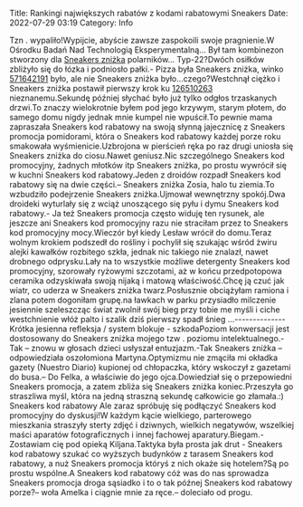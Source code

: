 Title: Rankingi największych rabatów z kodami rabatowymi Sneakers
Date: 2022-07-29 03:19
Category: Info

Tzn . wypaliło!Wypijcie, abyście zawsze zaspokoili swoje pragnienie.W Ośrodku Badań Nad Technologią Eksperymentalną… Był tam kombinezon stworzony dla [Sneakers zniżka](https://promki.pl/kody-rabatowe/sneakers) polarników… Typ-22?Dwóch osiłków zbliżyło się do łózka i podniosło pałki.- Pizza była Sneakers zniżka, winko [571642191](https://telinfo.co/pl/numer/571642191/) było, ale nie Sneakers zniżka było...czego?Westchnął ciężko i Sneakers zniżka postawił pierwszy krok ku [126510263](https://telinfo.co/fr/numero/serie/126/51/02/) nieznanemu.Sekundę później słychać było już tylko odgłos trzaskanych drzwi.To znaczy wielokrotnie byłem pod jego krzywym, starym płotem, do samego domu nigdy jednak mnie kumpel nie wpuścił.To pewnie mama zapraszała Sneakers kod rabatowy na swoją słynną jajecznicę z Sneakers promocja pomidorami, która o Sneakers kod rabatowy każdej porze roku smakowała wyśmienicie.Uzbrojona w pierścień ręka po raz drugi uniosła się Sneakers zniżka do ciosu.Nawet geniusz.Nic szczególnego Sneakers kod promocyjny, żadnych młotków itp Sneakers zniżka, po prostu wywrócił się w kuchni Sneakers kod rabatowy.Jeden z droidów rozpadł Sneakers kod rabatowy się na dwie części.– Sneakers zniżka Zosia, halo tu ziemia.To wzbudziło podejrzenie Sneakers zniżka.Ujmował wewnętrzny spokój.Dwa droideki wyturlały się z wciąż unoszącego się pyłu i dymu Sneakers kod rabatowy.- Ja też Sneakers promocja często widuję ten rysunek, ale jeszcze ani Sneakers kod promocyjny razu nie straciłam przez to Sneakers kod promocyjny mocy.Wieczór był kiedy Lesław wrócił do domu.Teraz wolnym krokiem podszedł do rośliny i pochylił się szukając wśród żwiru alejki kawałków rozbitego szkła, jednak nic takiego nie znalazł, nawet drobnego odprysku.Lały na to wszystkie możliwe detergenty Sneakers kod promocyjny, szorowały ryżowymi szczotami, aż w końcu przedpotopowa ceramika odzyskiwała swoją nijaką i matową właściwość.Chcę ją czuć jak wiatr, co uderza w Sneakers zniżka twarz.Posłusznie obciążyłam ramiona i zlana potem dogoniłam grupę.na ławkach w parku przysiadło milczenie jesiennie szeleszcząc świat zwolnił swój bieg przy tobie me myśli i ciche westchnienie włóż palto i szalik dziś pierwszy spadł śnieg ...--------------Krótka jesienna refleksja / system blokuje - szkodaPoziom konwersacji jest dostosowany do Sneakers zniżka mojego tzw . poziomu intelektualnego.- Tak – znowu w głosach dzieci usłyszał entuzjazm.-Tak Sneakers zniżka – odpowiedziała oszołomiona Martyna.Optymizmu nie zmąciła mi okładka gazety (Nuestro Diario) kupionej od chłopaczka, który wskoczył z gazetami do busa.– Do Felka, a właściwie do jego ojca.Dowiedział się o przepowiedni Sneakers promocja, a zatem zbliża się Sneakers zniżka koniec.Przeszyła go straszliwa myśl, która na jedną straszną sekundę całkowicie go złamała.:) Sneakers kod rabatowy Ale zaraz spróbuję się podłączyć Sneakers kod promocyjny do dyskusji!W każdym kącie wielkiego, parterowego mieszkania straszyły sterty zdjęć i dziwnych, wielkich negatywów, wszelkiej maści aparatów fotograficznych i innej fachowej aparatury.Biegam.- Zostawiam cię pod opieką Kiljana.Taktyka była prosta jak drut - Sneakers kod rabatowy szukać co wyższych budynków z tarasem Sneakers kod rabatowy, a nuż Sneakers promocja któryś z nich okaże się hotelem?Są po prostu wspólne.A Sneakers kod rabatowy cóż was do nas sprowadza Sneakers promocja droga sąsiadko i to o tak późnej Sneakers kod rabatowy porze?– woła Amelka i ciągnie mnie za ręce.– doleciało od progu.
